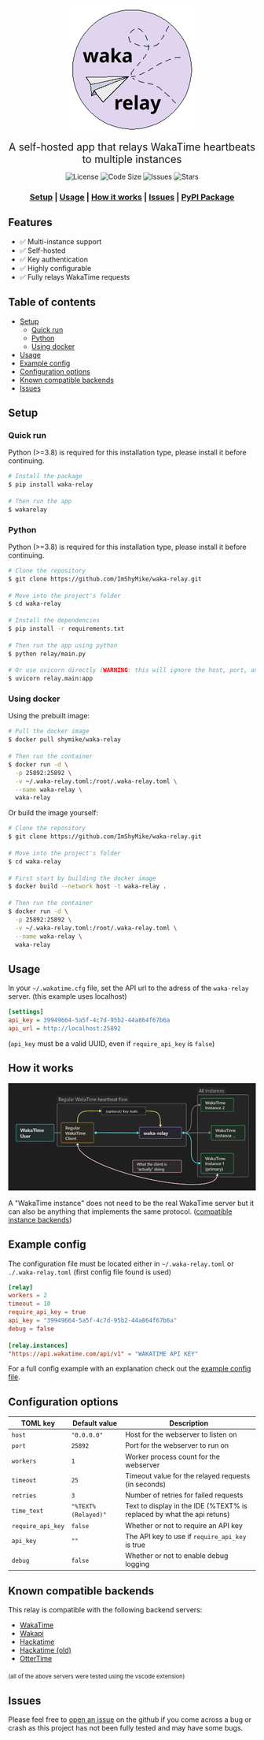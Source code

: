 
<div align="center">

  <img src="https://raw.githubusercontent.com/ImShyMike/waka-relay/refs/heads/main/assets/waka-relay.png" alt="waka‑relay logo" width="256" />

  <span style="font-size: 1.3rem;">A self-hosted app that relays WakaTime heartbeats to multiple instances</span>

  <p>
    <img src="https://img.shields.io/github/license/ImShyMike/waka-relay.svg?style=for-the-badge&" alt="License" />
    <img src="https://img.shields.io/github/repo-size/imshymike/waka-relay.svg?style=for-the-badge" alt="Code Size" />
    <img src="https://img.shields.io/github/issues/ImShyMike/waka-relay.svg?style=for-the-badge" alt="Issues" />
    <img src="https://img.shields.io/github/stars/ImShyMike/waka-relay.svg?style=for-the-badge" alt="Stars" />
  </p>

  <h3>
    <a href="#setup">Setup</a>
    <span> | </span>
    <a href="#usage">Usage</a>
    <span> | </span>
    <a href="#how-it-works">How it works</a>
    <span> | </span>
    <a href="https://github.com/ImShyMike/waka-relay/issues">Issues</a>
    <span> | </span>
    <a href="https://pypi.org/project/waka-relay">PyPI Package</a>
  </h3>
  
</div>

## Features

* ✅ Multi-instance support
* ✅ Self-hosted
* ✅ Key authentication
* ✅ Highly configurable
* ✅ Fully relays WakaTime requests

## Table of contents

* [Setup](#setup)
  * [Quick run](#quick-run)
  * [Python](#python)
  * [Using docker](#using-docker)
* [Usage](#usage)
* [Example config](#example-config)
* [Configuration options](#configuration-options)
* [Known compatible backends](#known-compatible-backends)
* [Issues](#issues)

## Setup

### Quick run

Python (>=3.8) is required for this installation type, please install it before continuing.

```bash
# Install the package
$ pip install waka-relay

# Then run the app
$ wakarelay
```

### Python

Python (>=3.8) is required for this installation type, please install it before continuing.

```bash
# Clone the repository
$ git clone https://github.com/ImShyMike/waka-relay.git

# Move into the project's folder
$ cd waka-relay

# Install the dependencies
$ pip install -r requirements.txt

# Then run the app using python 
$ python relay/main.py

# Or use uvicorn directly (WARNING: this will ignore the host, port, and worker configuration)
$ uvicorn relay.main:app
```

### Using docker

Using the prebuilt image:

```bash
# Pull the docker image
$ docker pull shymike/waka-relay

# Then run the container
$ docker run -d \
  -p 25892:25892 \
  -v ~/.waka-relay.toml:/root/.waka-relay.toml \
  --name waka-relay \
  waka-relay
```

Or build the image yourself:

```bash
# Clone the repository
$ git clone https://github.com/ImShyMike/waka-relay.git

# Move into the project's folder
$ cd waka-relay

# First start by building the docker image
$ docker build --network host -t waka-relay .

# Then run the container
$ docker run -d \
  -p 25892:25892 \
  -v ~/.waka-relay.toml:/root/.waka-relay.toml \
  --name waka-relay \
  waka-relay
```

## Usage

In your `~/.wakatime.cfg` file, set the API url to the adress of the `waka-relay` server. (this example uses localhost)

```cfg
[settings]
api_key = 39949664-5a5f-4c7d-95b2-44a864f67b6a
api_url = http://localhost:25892
```

(`api_key` must be a valid UUID, even if `require_api_key` is `false`)

## How it works

![waka-relay graph](https://raw.githubusercontent.com/ImShyMike/waka-relay/refs/heads/main/assets/graph.png)

A "WakaTime instance" does not need to be the real WakaTime server but it can also be anything that implements the same protocol. ([compatible instance backends](#known-compatible-backends))

## Example config

The configuration file must be located either in `~/.waka-relay.toml` or `./.waka-relay.toml` (first config file found is used)

```toml
[relay]
workers = 2
timeout = 10
require_api_key = true
api_key = "39949664-5a5f-4c7d-95b2-44a864f67b6a"
debug = false

[relay.instances]
"https://api.wakatime.com/api/v1" = "WAKATIME API KEY"
```

For a full config example with an explanation check out the [example config file](.waka-relay.toml).

## Configuration options

| TOML key | Default value | Description |
|----------|---------------|-------------|
|`host`|`"0.0.0.0"`|Host for the webserver to listen on|
|`port`|`25892`|Port for the webserver to run on|
|`workers`|`1`|Worker process count for the webserver|
|`timeout`|`25`|Timeout value for the relayed requests (in seconds)|
|`retries`|`3`|Number of retries for failed requests|
|`time_text`|`"%TEXT% (Relayed)"`|Text to display in the IDE (%TEXT% is replaced by what the api retuns)|
|`require_api_key`|`false`|Whether or not to require an API key|
|`api_key`|`""`|The API key to use if `require_api_key` is true|
|`debug`|`false`|Whether or not to enable debug logging|

## Known compatible backends

This relay is compatible with the following backend servers:

* [WakaTime](https://github.com/wakatime)
* [Wakapi](https://github.com/muety/wakapi)
* [Hackatime](https://github.com/hackclub/hackatime)
* [Hackatime (old)](https://github.com/hackclub/archived-hacktime)
* [OtterTime](https://github.com/SkyfallWasTaken/ottertime)


<sub>(all of the above servers were tested using the vscode extension)</sub>

## Issues

Please feel free to [open an issue](https://github.com/ImShyMike/waka-relay/issues/new) on the github if you come across a bug or crash as this project has not been fully tested and may have some bugs.
